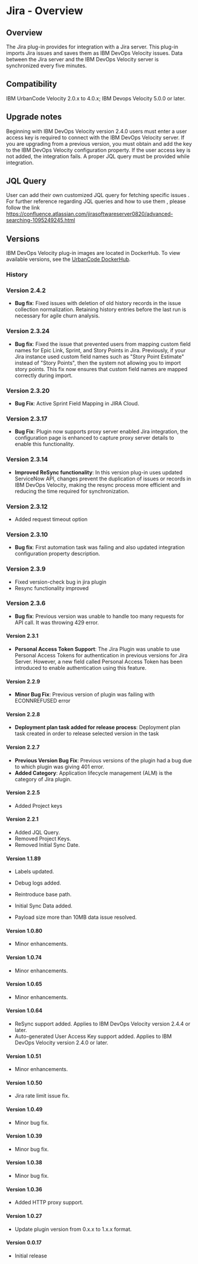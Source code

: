 
# Jira - Overview

## Overview

The Jira plug-in provides for integration with a Jira server. This plug-in imports Jira issues and saves them as IBM DevOps Velocity issues. Data between the Jira server and the IBM DevOps Velocity server is synchronized every five minutes.

## Compatibility

IBM UrbanCode Velocity 2.0.x to 4.0.x; IBM Devops Velocity 5.0.0 or later.
 
## Upgrade notes

Beginning with IBM DevOps Velocity version 2.4.0 users must enter a user access key is required to connect with the IBM DevOps Velocity server. If you are upgrading from a previous version, you must obtain and add the key to the IBM DevOps Velocity configuration property. If the user access key is not added, the integration fails. A proper JQL query must be provided while integration.

## JQL Query

User can add their own customized JQL query for fetching specific issues . For further reference regarding JQL queries and how to use them , please follow the link https://confluence.atlassian.com/jirasoftwareserver0820/advanced-searching-1095249245.html

## Versions

IBM DevOps Velocity plug-in images are located in DockerHub. To view available versions, see the [UrbanCode DockerHub](https://hub.docker.com/r/urbancode/ucv-ext-jira/tags).

### History

### Version 2.4.2

* **Bug fix**: Fixed issues with deletion of old history records in the issue collection normalization. Retaining history entries before the last run is necessary for agile churn analysis.

### Version 2.3.24

* **Bug fix**: Fixed the issue that prevented users from mapping custom field names for Epic Link, Sprint, and Story Points in Jira. Previously, if your Jira instance used custom field names such as "Story Point Estimate" instead of "Story Points", then the system not allowing you to import story points. This fix now ensures that custom field names are mapped correctly during import.

### Version 2.3.20

* **Bug Fix**: Active Sprint Field Mapping in JIRA Cloud. 

### Version 2.3.17

* **Bug Fix**: Plugin now supports proxy server enabled Jira integration, the configuration page is enhanced to capture proxy server details to enable this functionality.

### Version 2.3.14

* **Improved ReSync functionality**: In this version plug-in uses updated ServiceNow API, changes prevent the duplication of issues or records in IBM DevOps Velocity, making the resync process more efficient and reducing the time required for synchronization. 

### Version 2.3.12

* Added request timeout option

### Version 2.3.10

* **Bug fix**: First automation task was failing and also updated integration configuration property description. 

### Version 2.3.9

* Fixed version-check bug in jira plugin
* Resync functionality improved 

### Version 2.3.6
* **Bug fix**: Previous version was unable to handle too many requests for API call. It was throwing 429 error. 

#### Version 2.3.1

* **Personal Access Token Support**: The Jira Plugin was unable to use Personal Access Tokens for authentication in previous versions for Jira Server. However, a new field called Personal Access Token has been introduced to enable authentication using this feature.

#### Version 2.2.9

* **Minor Bug Fix**: Previous version of plugin was failing with ECONNREFUSED error

#### Version 2.2.8

* **Deployment plan task added for release process**: Deployment plan task created in order to release selected version in the task

#### Version 2.2.7

* **Previous Version Bug Fix**: Previous versions of the plugin had a bug due to which plugin was giving 401 error.
* **Added Category**: Application lifecycle management (ALM) is the category of Jira plugin.

#### Version 2.2.5

* Added Project keys

#### Version 2.2.1

* Added JQL Query.
* Removed Project Keys.
* Removed Initial Sync Date.

#### Version 1.1.89

* Labels updated.
* Debug logs added.

* Reintroduce base path.
* Initial Sync Data added.
* Payload size more than 10MB data issue resolved.

#### Version 1.0.80

* Minor enhancements.

#### Version 1.0.74

* Minor enhancements.

#### Version 1.0.65

* Minor enhancements.

#### Version 1.0.64

* ReSync support added. Applies to IBM DevOps Velocity version 2.4.4 or later.
* Auto-generated User Access Key support added. Applies to IBM DevOps Velocity version 2.4.0 or later.

#### Version 1.0.51

* Minor enhancements.

#### Version 1.0.50

* Jira rate limit issue fix.

#### Version 1.0.49

* Minor bug fix.

#### Version 1.0.39

* Minor bug fix.

#### Version 1.0.38

* Minor bug fix.

#### Version 1.0.36

* Added HTTP proxy support.

#### Version 1.0.27

* Update plugin version from 0.x.x to 1.x.x format.

#### Version 0.0.17

* Initial release
